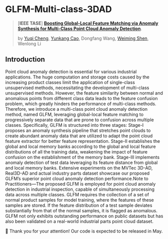 # GLFM-Multi-class-3DAD

> [**IEEE TASE**] [**Boosting Global-Local Feature Matching via Anomaly Synthesis for Multi-Class Point Cloud Anomaly Detection**](https://export.arxiv.org/abs/2409.13162).
>
> by [Yuqi Cheng](https://hustcyq.github.io/), [Yunkang Cao](https://caoyunkang.github.io/), Dongfang Wang, [Weiming Shen](https://scholar.google.com/citations?user=FuSHsx4AAAAJ&hl=en), Wenlong Li

## Introduction 
Point cloud anomaly detection is essential for various industrial applications. The huge computation and storage costs caused by the increasing product classes limit the application of single-class unsupervised methods, necessitating the development of multi-class unsupervised methods. However, the feature similarity between normal and anomalous points from different class data leads to the feature confusion problem, which greatly hinders the performance of multi-class methods. Therefore, we introduce a multi-class point cloud anomaly detection method, named GLFM, leveraging global-local feature matching to progressively separate data that are prone to confusion across multiple classes. Specifically, GLFM is structured into three stages: Stage-I proposes an anomaly synthesis pipeline that stretches point clouds to create abundant anomaly data that are utilized to adapt the point cloud feature extractor for better feature representation. Stage-II establishes the global and local memory banks according to the global and local feature distributions of all the training data, weakening the impact of feature confusion on the establishment of the memory bank. Stage-III implements anomaly detection of test data leveraging its feature distance from global and local memory banks. Extensive experiments on the MVTec 3D-AD, Real3D-AD and actual industry parts dataset showcase our proposed GLFM’s superior point cloud anomaly detection performance.Note to Practitioners—The proposed GLFM is employed for point cloud anomaly detection in industrial inspection, capable of simultaneously processing data across multiple classes. GLFM requires the collection of a set of normal product samples for model training, where the features of these samples are stored. If the feature distribution of a test sample deviates substantially from that of the normal samples, it is flagged as anomalous. GLFM not only exhibits outstanding performance on public datasets but has also been validated on a real-world industrial parts point cloud dataset.


:hammer: Thank you for your attention! Our code is expected to be released in May.
